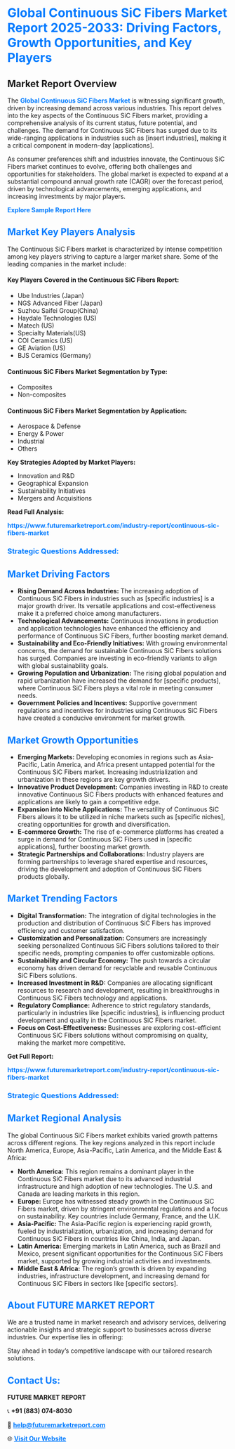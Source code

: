 <h1 style="color: #007BFF;">Global Continuous SiC Fibers Market Report 2025-2033: Driving Factors, Growth Opportunities, and Key Players</h1>

<section id="overview">
<h2>Market Report Overview</h2>
<p>The <a href="https://www.futuremarketreport.com/industry-report/continuous-sic-fibers-market" style="color: #007BFF; text-decoration: none;"><strong>Global Continuous SiC Fibers Market</strong></a> is witnessing significant growth, driven by increasing demand across various industries. This report delves into the key aspects of the Continuous SiC Fibers market, providing a comprehensive analysis of its current status, future potential, and challenges. The demand for Continuous SiC Fibers has surged due to its wide-ranging applications in industries such as [insert industries], making it a critical component in modern-day [applications].</p>
<p>As consumer preferences shift and industries innovate, the Continuous SiC Fibers market continues to evolve, offering both challenges and opportunities for stakeholders. The global market is expected to expand at a substantial compound annual growth rate (CAGR) over the forecast period, driven by technological advancements, emerging applications, and increasing investments by major players.</p>
</section>

<section id="overview">
<p><a href="https://www.futuremarketreport.com/request-sample/reportId=53852" style="color: #007BFF; text-decoration: none;"><strong>Explore Sample Report Here</strong></a></p>
</section>

<section id="key-players">
<h2 style="color: #007BFF;">Market Key Players Analysis</h2>
<p>The Continuous SiC Fibers market is characterized by intense competition among key players striving to capture a larger market share. Some of the leading companies in the market include:</p>
<h4>Key Players Covered in the Continuous SiC Fibers Report:</h4>
<ul><li>Ube Industries (Japan)</li><li>NGS Advanced Fiber (Japan)</li><li>Suzhou Saifei Group(China)</li><li>Haydale Technologies (US)</li><li>Matech (US)</li><li>Specialty Materials(US)</li><li>COI Ceramics (US)</li><li>GE Aviation (US)</li><li>BJS Ceramics (Germany)</li></ul>
<h4>Continuous SiC Fibers Market Segmentation by Type:</h4>
<ul><li>Composites</li><li>Non-composites</li></ul>

<h4>Continuous SiC Fibers Market Segmentation by Application:</h4>
<ul><li>Aerospace &amp; Defense</li><li>Energy &amp; Power</li><li>Industrial</li><li>Others</li></ul>
<p><strong>Key Strategies Adopted by Market Players:</strong></p>
<ul>
<li>Innovation and R&D</li>
<li>Geographical Expansion</li>
<li>Sustainability Initiatives</li>
<li>Mergers and Acquisitions</li>
</ul>
</section>

<section>
<p><strong>Read Full Analysis: </strong></p><a href="https://www.futuremarketreport.com/industry-report/continuous-sic-fibers-market" style="color: #007BFF; text-decoration: none;"><strong>https://www.futuremarketreport.com/industry-report/continuous-sic-fibers-market</strong></a>
<h3 style="color: #007BFF;">Strategic Questions Addressed:</h3>
</section>

<section id="driving-factors">
<h2 style="color: #007BFF;">Market Driving Factors</h2>
<ul>
<li><strong>Rising Demand Across Industries:</strong> The increasing adoption of Continuous SiC Fibers in industries such as [specific industries] is a major growth driver. Its versatile applications and cost-effectiveness make it a preferred choice among manufacturers.</li>
<li><strong>Technological Advancements:</strong> Continuous innovations in production and application technologies have enhanced the efficiency and performance of Continuous SiC Fibers, further boosting market demand.</li>
<li><strong>Sustainability and Eco-Friendly Initiatives:</strong> With growing environmental concerns, the demand for sustainable Continuous SiC Fibers solutions has surged. Companies are investing in eco-friendly variants to align with global sustainability goals.</li>
<li><strong>Growing Population and Urbanization:</strong> The rising global population and rapid urbanization have increased the demand for [specific products], where Continuous SiC Fibers plays a vital role in meeting consumer needs.</li>
<li><strong>Government Policies and Incentives:</strong> Supportive government regulations and incentives for industries using Continuous SiC Fibers have created a conducive environment for market growth.</li>
</ul>
</section>

<section id="growth-opportunities">
<h2 style="color: #007BFF;">Market Growth Opportunities</h2>
<ul>
<li><strong>Emerging Markets:</strong> Developing economies in regions such as Asia-Pacific, Latin America, and Africa present untapped potential for the Continuous SiC Fibers market. Increasing industrialization and urbanization in these regions are key growth drivers.</li>
<li><strong>Innovative Product Development:</strong> Companies investing in R&D to create innovative Continuous SiC Fibers products with enhanced features and applications are likely to gain a competitive edge.</li>
<li><strong>Expansion into Niche Applications:</strong> The versatility of Continuous SiC Fibers allows it to be utilized in niche markets such as [specific niches], creating opportunities for growth and diversification.</li>
<li><strong>E-commerce Growth:</strong> The rise of e-commerce platforms has created a surge in demand for Continuous SiC Fibers used in [specific applications], further boosting market growth.</li>
<li><strong>Strategic Partnerships and Collaborations:</strong> Industry players are forming partnerships to leverage shared expertise and resources, driving the development and adoption of Continuous SiC Fibers products globally.</li>
</ul>
</section>

<section id="trending-factors">
<h2 style="color: #007BFF;">Market Trending Factors</h2>
<ul>
<li><strong>Digital Transformation:</strong> The integration of digital technologies in the production and distribution of Continuous SiC Fibers has improved efficiency and customer satisfaction.</li>
<li><strong>Customization and Personalization:</strong> Consumers are increasingly seeking personalized Continuous SiC Fibers solutions tailored to their specific needs, prompting companies to offer customizable options.</li>
<li><strong>Sustainability and Circular Economy:</strong> The push towards a circular economy has driven demand for recyclable and reusable Continuous SiC Fibers solutions.</li>
<li><strong>Increased Investment in R&D:</strong> Companies are allocating significant resources to research and development, resulting in breakthroughs in Continuous SiC Fibers technology and applications.</li>
<li><strong>Regulatory Compliance:</strong> Adherence to strict regulatory standards, particularly in industries like [specific industries], is influencing product development and quality in the Continuous SiC Fibers market.</li>
<li><strong>Focus on Cost-Effectiveness:</strong> Businesses are exploring cost-efficient Continuous SiC Fibers solutions without compromising on quality, making the market more competitive.</li>
</ul>
</section>

<section>
<p><strong>Get Full Report: </strong></p><a href="https://www.futuremarketreport.com/industry-report/continuous-sic-fibers-market" style="color: #007BFF; text-decoration: none;"><strong>https://www.futuremarketreport.com/industry-report/continuous-sic-fibers-market</strong></a>
<h3 style="color: #007BFF;">Strategic Questions Addressed:</h3>
</section>


<section id="regional-analysis">
<h2 style="color: #007BFF;">Market Regional Analysis</h2>
<p>The global Continuous SiC Fibers market exhibits varied growth patterns across different regions. The key regions analyzed in this report include North America, Europe, Asia-Pacific, Latin America, and the Middle East & Africa:</p>
<ul>
<li><strong>North America:</strong> This region remains a dominant player in the Continuous SiC Fibers market due to its advanced industrial infrastructure and high adoption of new technologies. The U.S. and Canada are leading markets in this region.</li>
<li><strong>Europe:</strong> Europe has witnessed steady growth in the Continuous SiC Fibers market, driven by stringent environmental regulations and a focus on sustainability. Key countries include Germany, France, and the U.K.</li>
<li><strong>Asia-Pacific:</strong> The Asia-Pacific region is experiencing rapid growth, fueled by industrialization, urbanization, and increasing demand for Continuous SiC Fibers in countries like China, India, and Japan.</li>
<li><strong>Latin America:</strong> Emerging markets in Latin America, such as Brazil and Mexico, present significant opportunities for the Continuous SiC Fibers market, supported by growing industrial activities and investments.</li>
<li><strong>Middle East & Africa:</strong> The region’s growth is driven by expanding industries, infrastructure development, and increasing demand for Continuous SiC Fibers in sectors like [specific sectors].</li>
</ul>
</section>

<footer>
<h2 style="color: #007BFF;">About FUTURE MARKET REPORT</h2>
<p>We are a trusted name in market research and advisory services, delivering actionable insights and strategic support to businesses across diverse industries. Our expertise lies in offering:</p>

<p>Stay ahead in today’s competitive landscape with our tailored research solutions.</p>

<h2 style="color: #007BFF;">Contact Us:</h2>
<p><strong>FUTURE MARKET REPORT</strong></p>
<p>📞 <strong>+91 (883) 074-8030</strong></p>
<p>📧 <strong><a href="mailto:help@futuremarketreport.com" style="color: #007BFF;">help@futuremarketreport.com</a></strong></p>
<p>🌐 <strong><a href="https://www.futuremarketreport.com/" style="color: #007BFF;">Visit Our Website</a></strong></p>
</footer>